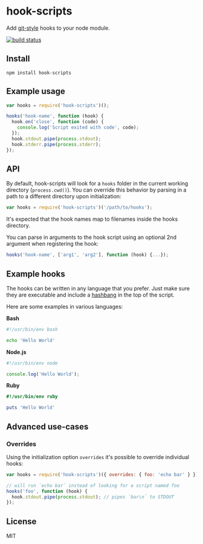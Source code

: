 # hook-scripts

Add [git-style](http://git-scm.com/book/en/v2/Customizing-Git-Git-Hooks)
hooks to your node module.

[![build status](https://secure.travis-ci.org/watson/hook-scripts.png)](http://travis-ci.org/watson/hook-scripts)

## Install

```
npm install hook-scripts
```

## Example usage

```js
var hooks = require('hook-scripts')();

hooks('hook-name', function (hook) {
  hook.on('close', function (code) {
    console.log('Script exited with code', code);
  });
  hook.stdout.pipe(process.stdout);
  hook.stderr.pipe(process.stderr);
});
```

## API

By default, hook-scripts will look for a `hooks` folder in the current
working directory (`process.cwd()`). You can override this behavior by
parsing in a path to a different directory upon initialization:

```js
var hooks = require('hook-scripts')('/path/to/hooks');
```

It's expected that the hook names map to filenames inside the hooks
directory.

You can parse in arguments to the hook script using an optional 2nd
argument when registering the hook:

```js
hooks('hook-name', ['arg1', 'arg2'], function (hook) {...});
```

## Example hooks

The hooks can be written in any language that you prefer. Just make sure
they are executable and include a
[hashbang](http://en.wikipedia.org/wiki/Shebang_(Unix)) in the top of
the script.

Here are some examples in various languages:

**Bash**

```bash
#!/usr/bin/env bash

echo 'Hello World'
```

**Node.js**

```js
#!/usr/bin/env node

console.log('Hello World');
```

**Ruby**

```ruby
#!/usr/bin/env ruby

puts 'Hello World'
```

## Advanced use-cases

### Overrides

Using the initialization option `overrides` it's possible to override
individual hooks:

```js
var hooks = require('hook-scripts')({ overrides: { foo: 'echo bar' } });

// will run `echo bar` instead of looking for a script named foo
hooks('foo', function (hook) {
  hook.stdout.pipe(process.stdout); // pipes `bar\n` to STDOUT
});
```

## License

MIT
